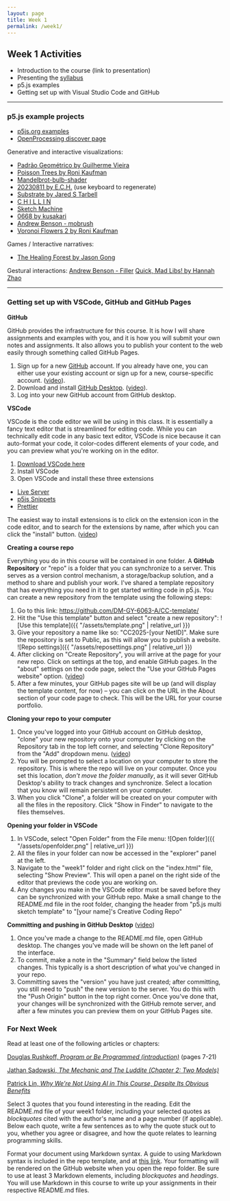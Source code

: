 ```yaml
---
layout: page
title: Week 1
permalink: /week1/
---
```


## Week 1 Activities

- Introduction to the course (link to presentation)
- Presenting the [syllabus](./syllabus/)
- p5.js examples
- Getting set up with Visual Studio Code and GitHub

---

### p5.js example projects

- [p5js.org examples](https://p5js.org/examples/)
- [OpenProcessing discover page](https://openprocessing.org/discover/#/trending)

Generative and interactive visualizations:
- [Padrão Geométrico by Guilherme Vieira](https://beta.p5js.org/sketches/2225777/)
- [Poisson Trees by Roni Kaufman](https://openprocessing.org/sketch/1203202)
- [Mandelbrot-bulb-shader](https://editor.p5js.org/jcponce/full/G_83s9d0k)
- [20230811 by E.C.H.](https://openprocessing.org/sketch/1983610) (use keyboard to regenerate)
- [Substrate by Jared S Tarbell](https://dribnet.github.io/substrate/)
- [C H I L L I N](https://exp.paperdove.com/chillin/)
- [Sketch Machine](https://sketchmachine.net/)
- [0668 by kusakari](https://openprocessing.org/sketch/1982553)
- [Andrew Benson - mobrush](https://pixlpa.com/mobrush/)
- [Voronoi Flowers 2 by Roni Kaufman](https://openprocessing.org/sketch/2708965)


Games / Interactive narratives:
- [The Healing Forest by Jason Gong](https://jasongong0307.github.io/the-healing-forest/)

Gestural interactions:
[Andrew Benson - Filler](https://pixlpa.com/filler/)
[Quick, Mad Libs! by Hannah Zhao](https://hannah-y-zhao.github.io/Intro-to-ML-Final/)

---

### Getting set up with VSCode, GitHub and GitHub Pages

**GitHub**

GitHub provides the infrastructure for this course. It is how I will share assignments and examples with you, and it is how you will submit your own notes and assignments. It also allows you to publish your content to the web easily through something called GitHub Pages.

1. Sign up for a new [GitHub](https://github.com) account. If you already have one, you can either use your existing account or sign up for a new, course-specific account. ([video](https://www.youtube.com/watch?v=ZVRuPO8nCLA)).
2. Download and install [GitHub Desktop](https://desktop.github.com/). ([video](https://www.youtube.com/watch?v=dN5A0kDdCwk)).
3. Log into your new GitHub account from GitHub desktop.

**VSCode**

VSCode is the code editor we will be using in this class. It is essentially a fancy text editor that is streamlined for editing code. While you can technically edit code in any basic text editor, VSCode is nice because it can auto-format your code, it color-codes different elements of your code, and you can preview what you're working on in the editor.

1. [Download VSCode here](https://code.visualstudio.com/)
2. Install VSCode
3. Open VSCode and install these three extensions
- [Live Server](https://marketplace.visualstudio.com/items?itemName=ritwickdey.LiveServer)
- [p5js Snippets](https://marketplace.visualstudio.com/items?itemName=acidic9.p5js-snippets)
- [Prettier](https://marketplace.visualstudio.com/items?itemName=esbenp.prettier-vscode)

The easiest way to install extensions is to click on the extension icon in the code editor, and to search for the extensions by name, after which you can click the "install" button. ([video](https://drive.google.com/file/d/1bwj703QNU9L762EmWsm-hQ_Cl-vl6Nov/view?usp=sharing))

**Creating a course repo**

Everything you do in this course will be contained in one folder. A **GitHub Repository** or "repo" is a folder that you can synchronize to a server. This serves as a version control mechanism, a storage/backup solution, and a method to share and publish your work. I've shared a template repository that has everything you need in it to get started writing code in p5.js. You can create a new repository from the template using the following steps:

1. Go to this link: https://github.com/DM-GY-6063-A/CC-template/
2. Hit the "Use this template" button and select "create a new repository": ![Use this template]({{ "/assets/template.png" | relative_url }})
3. Give your repository a name like so: "CC2025-[your NetID]". Make sure the repository is set to Public, as this will allow you to publish a website.
![Repo settings]({{ "/assets/reposettings.png" | relative_url }})
4. After clicking on "Create Repository", you will arrive at the page for your new repo. Click on settings at the top, and enable GitHub pages. In the "about" settings on the code page, select the "Use your GitHub Pages website" option. ([video](https://drive.google.com/file/d/18CLh7veZE_eVL9kPlFRmBoYQyQpQ3fzg/view?usp=sharing))
5. After a few minutes, your GitHub pages site will be up (and will display the template content, for now) – you can click on the URL in the About section of your code page to check. This will be the URL for your course portfolio.

**Cloning your repo to your computer**

1. Once you've logged into your GitHub account on GitHub desktop, "clone" your new repository onto your computer by clicking on the Repository tab in the top left corner, and selecting "Clone Repository" from the "Add" dropdown menu. ([video](https://drive.google.com/file/d/1zXSnRtS_jKpAX98viNRZKXOMZomOmFRM/view?usp=sharing))
2. You will be prompted to select a location on your computer to store the repository. This is where the repo will live on your computer. Once you set this location, _don't move the folder manually_, as it will sever GitHub Desktop's ability to track changes and synchronize. Select a location that you know will remain persistent on your computer.
3. When you click "Clone", a folder will be created on your computer with all the files in the repository. Click "Show in Finder" to navigate to the files themselves.

**Opening your folder in VSCode**

1. In VSCode, select "Open Folder" from the File menu:
![Open folder]({{ "/assets/openfolder.png" | relative_url }})
2. All the files in your folder can now be accessed in the "explorer" panel at the left.
3. Navigate to the "week1" folder and right click on the "index.html" file, selecting "Show Preview". This will open a panel on the right side of the editor that previews the code you are working on.
4. Any changes you make in the VSCode editor must be saved before they can be synchronized with your GitHub repo. Make a small change to the README.md file in the root folder, changing the header from "p5.js multi sketch template" to "[your name]'s Creative Coding Repo"

**Committing and pushing in GitHub Desktop** ([video](https://drive.google.com/file/d/1sU_NBorLMBH6_RghRXJ8bsXb58ZhPdjF/view?usp=sharing))
1. Once you've made a change to the README.md file, open GitHub desktop. The changes you've made will be shown on the left panel of the interface.
2. To commit, make a note in the "Summary" field below the listed changes. This typically is a short description of what you've changed in your repo. 
3. Committing saves the "version" you have just created; after committing, you still need to "push" the new version to the server. You do this with the "Push Origin" button in the top right corner. Once you've done that, your changes will be synchronized with the GitHub remote server, and after a few minutes you can preview them on your GitHub Pages site.

### For Next Week

Read at least one of the following articles or chapters:

[Douglas Rushkoff, *Program or Be Programmed (introduction)*](https://addc401fall2016.wordpress.com/wp-content/uploads/2016/08/rushkoff-program-or-be-programmed.pdf) (pages 7-21)

[Jathan Sadowski, *The Mechanic and The Luddite (Chapter 2: Two Models)*](https://www-degruyterbrill-com.proxy.library.nyu.edu/document/doi/10.1525/9780520398085-003/html)

[Patrick Lin, *Why We’re Not Using AI in This Course, Despite Its Obvious Benefits*](https://emergingethics.substack.com/p/why-were-not-using-ai-in-this-course)

Select 3 quotes that you found interesting in the reading. Edit the README.md file of your week1 folder, including your selected quotes as *blockquotes* cited with the author's name and a page number (if applicable). Below each quote, write a few sentences as to why the quote stuck out to you, whether you agree or disagree, and how the quote relates to learning programming skills.

Format your document using Markdown syntax. A guide to using Markdown syntax is included in the repo template, and at [this link](https://www.markdownguide.org/cheat-sheet/#overview). Your formatting will be rendered on the GitHub website when you open the repo folder. Be sure to use at least 3 Markdown elements, including *blockquotes* and *headings*. You will use Markdown in this course to write up your assignments in their respective README.md files.